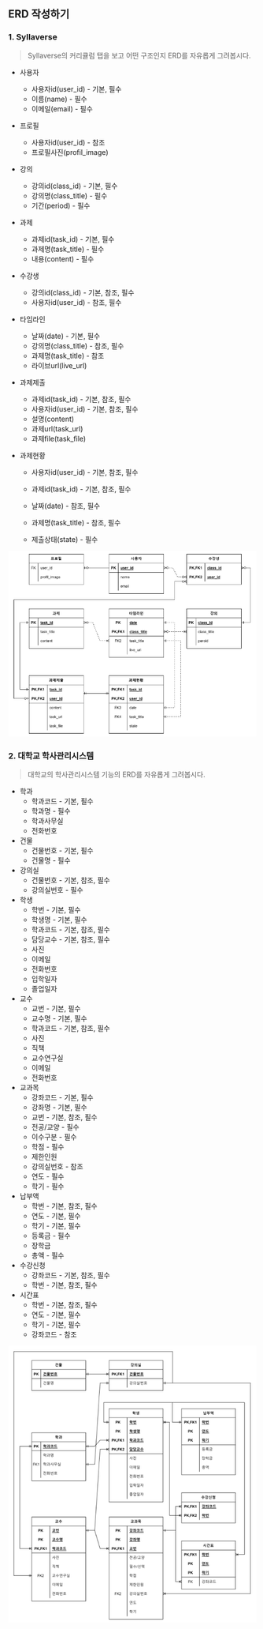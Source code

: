 ## ERD 작성하기

### 1. Syllaverse

> Syllaverse의 커리큘럼 탭을 보고 어떤 구조인지 ERD를 자유롭게 그려봅시다.

- 사용자
  - 사용자id(user_id) - 기본, 필수
  - 이름(name) - 필수
  - 이메일(email) - 필수
- 프로필
  - 사용자id(user_id) - 참조
  - 프로필사진(profil_image)
- 강의
  - 강의id(class_id) - 기본, 필수
  - 강의명(class_title) - 필수
  - 기간(period) - 필수
- 과제
  - 과제id(task_id) - 기본, 필수
  - 과제명(task_title) - 필수
  - 내용(content) - 필수
- 수강생
  - 강의id(class_id) - 기본, 참조, 필수
  - 사용자id(user_id) - 참조, 필수
- 타임라인
  - 날짜(date) - 기본, 필수
  - 강의명(class_title) - 참조, 필수
  - 과제명(task_title) - 참조
  - 라이브url(live_url)
- 과제제출
  - 과제id(task_id) - 기본, 참조, 필수
  - 사용자id(user_id) - 기본, 참조, 필수
  - 설명(content)
  - 과제url(task_url)
  - 과제file(task_file)

- 과제현황

  - 사용자id(user_id) - 기본, 참조, 필수

  - 과제id(task_id) - 기본, 참조, 필수

  - 날짜(date) - 참조, 필수

  - 과제명(task_title) - 참조, 필수

  - 제출상태(state) - 필수

![](06_db.assets/06_test1.png)

### 2. 대학교 학사관리시스템

> 대학교의 학사관리시스템 기능의 ERD를 자유롭게 그려봅시다.

- 학과
  - 학과코드 - 기본, 필수
  - 학과명 - 필수
  - 학과사무실
  - 전화번호
- 건물
  - 건물번호 - 기본, 필수
  - 건물명 - 필수
- 강의실
  - 건물번호 - 기본, 참조, 필수
  - 강의실번호 - 필수
- 학생
  - 학번 - 기본, 필수
  - 학생명 - 기본, 필수
  - 학과코드 - 기본, 참조, 필수
  - 담당교수 - 기본, 참조, 필수
  - 사진
  - 이메일
  - 전화번호
  - 입학일자
  - 졸업일자
- 교수
  - 교번 - 기본, 필수
  - 교수명 - 기본, 필수
  - 학과코드 - 기본, 참조, 필수
  - 사진
  - 직책
  - 교수연구실
  - 이메일
  - 전화번호
- 교과목
  - 강좌코드 - 기본, 필수
  - 강좌명 - 기본, 필수
  - 교번 - 기본, 참조, 필수
  - 전공/교양 - 필수
  - 이수구분 - 필수
  - 학점 - 필수
  - 제한인원
  - 강의실번호 - 참조
  - 연도 - 필수
  - 학기 - 필수
- 납부액
  - 학번 - 기본, 참조, 필수
  - 연도 - 기본, 필수
  - 학기 - 기본, 필수
  - 등록금 - 필수
  - 장학금
  - 총액 - 필수
- 수강신청
  - 강좌코드 - 기본, 참조, 필수
  - 학번 - 기본, 참조, 필수
- 시간표
  - 학번 - 기본, 참조, 필수
  - 연도 - 기본, 필수
  - 학기 - 기본, 필수
  - 강좌코드 - 참조

![](06_db.assets/06_test2-16612449161262.png)
